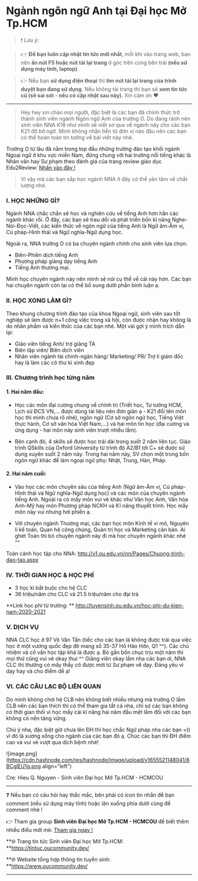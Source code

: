 # Ngành ngôn ngữ Anh tại Đại học Mở Tp.HCM

> ❗ Lưu ý: 

>👉 **Để bạn luôn cập nhật tin tức mới nhất**, mỗi khi vào trang web, bạn nên **ấn nút F5 hoặc nút tải lại trang** ở góc trên cùng bên trái **(nếu sử dụng máy tính, laptop)**. 

>👉 Nếu bạn **sử dụng điện thoại** thì **tìm nút tải lại trang của trình duyệt bạn đang sử dụng**. Nếu không tải trang thì bạn sẽ **xem tin tức cũ (sẽ sai sót - nếu có cập nhật sau này).** Xin cảm ơn ❤

---

> Hey hey xin chào mọi người, đặc biệt là các bạn đã chính thức trở thành sinh viên ngành Ngôn ngữ Anh của trường O. Do đang rảnh nên sinh viên NNA K18 như mình sẽ viết sơ qua về ngành này cho các bạn K21 đỡ bỡ ngỡ. Mình không nhận tiền từ đơn vị nào đâu nên các bạn có thể hoàn toàn tin tưởng về bài viết này nhé.

Trường O từ lâu đã nằm trong top đầu những trường đào tạo khối ngành Ngoại ngữ ở khu vực miền Nam, đứng chung với hai trường nổi tiếng khác là Nhân văn hay Sư phạm theo đánh giá của trang review giáo dục Edu2Review: 
[Nhấn vào đây !](https://edu2review.com/reviews/top-10-truong-dai-hoc-dao-tao-nganh-ngon-ngu-anh-ra-truong-khong-lo-that-nghiep-7267.html)

> Vì vậy mà các bạn sắp học ngành NNA ở đây có thể yên tâm về chất lượng nhé.

### I. HỌC NHỮNG GÌ?

Ngành NNA chắc chắn sẽ học và nghiên cứu về tiếng Anh hơn hẳn các ngành khác rồi. Ở đây, các bạn sẽ trau dồi và phát triển bốn kĩ năng Nghe-Nói-Đọc-Viết, các kiến thức về ngôn ngữ của tiếng Anh là Ngữ âm-Âm vị, Cú pháp-Hình thái và Ngữ nghĩa-Ngữ dụng học.

Ngoài ra, NNA trường O có ba chuyên ngành chính cho sinh viên lựa chọn:

- Biên-Phiên dịch tiếng Anh
- Phương pháp giảng dạy tiếng Anh
- Tiếng Anh thương mại.

Mình học chuyên ngành này nên mình sẽ nói cụ thể về cái này hơn. Các bạn hai chuyên ngành còn lại có thể bổ sung dưới phần bình luận ạ.

### II. HỌC XONG LÀM GÌ?

Theo khung chương trình đào tạo của khoa Ngoại ngữ, sinh viên sau tốt nghiệp sẽ làm được n+1 công việc trong xã hội, còn được nhận hay không là do nhân phẩm và kiến thức của các bạn nhé. Một vài gợi ý mình trích dẫn lại:

- Giáo viên tiếng Anh/ trợ giảng TA
- Biên tập viên/ Biên dịch viên
- Nhân viên ngành tài chính-ngân hàng/ Marketing/ PR/ Trợ lí giám đốc hay là làm các cô thư kí xinh đẹp

### III. Chương trình học từng năm

#### **1. Hai năm đầu:**

- Học các môn đại cương chung về chính trị (Triết học, Tư tưởng HCM, Lịch sử ĐCS VN,... được dùng tài liệu nên đơn giản ạ - K21 đổi tên môn học thì mình chưa rõ nhé), ngôn ngữ (Cơ sở ngôn ngữ học, Tiếng Việt thực hành, Cơ sở văn hóa Việt Nam,...) và hai môn tin học (đại cương và ứng dụng - hai môn này sinh viên trượt nhiều lắm).

- Bên cạnh đó, 4 skills sẽ được học trải dài trong suốt 2 năm liên tục. Giáo trình QSkills của Oxford University từ trình độ A2/B1 tới C+ sẽ được sử dụng xuyên suốt 2 năm này. Trong hai năm này, SV chọn một trong bốn ngôn ngữ khác để làm ngoại ngữ phụ: Nhật, Trung, Hàn, Pháp.

#### **2. Hai năm cuối:**

- Vào học các môn chuyên sâu của tiếng Anh (Ngữ âm-Âm vị, Cú pháp-Hình thái và Ngữ nghĩa-Ngữ dụng học) và các môn của chuyên ngành tiếng Anh. Ngoài ra có mấy môn vui vẻ khác như Văn học Anh, Văn hóa Anh-Mỹ hay môn Phương pháp NCKH và Kĩ năng thuyết trình. Học mấy môn này vui nhưng hơi phiền ạ.

- Với chuyên ngành Thương mại, các bạn học môn Kinh tế vi mô, Nguyên lí kế toán, Quan hệ công chúng, Quản trị học và Marketing căn bản. Ai ghét Toán thì bỏ chuyên ngành này đi mà học chuyên ngành khác nhé ^^

Toàn cảnh học tập cho NNA: http://v1.ou.edu.vn/nn/Pages/Chuong-trinh-dao-tao.aspx

### IV. THỜI GIAN HỌC & HỌC PHÍ

- 3 học kì bắt buộc cho hệ CLC
- 36 triệu/năm cho CLC và 21.5 triệu/năm cho đại trà

**Link học phí từ trường: **
http://tuyensinh.ou.edu.vn/hoc-phi-du-kien-nam-2020-2021

### V. DỊCH VỤ

NNA CLC học ở 97 Võ Văn Tần (tiếc cho các bạn là không được trải qua việc học ở một vương quốc đẹp đẽ mang số 35-37 Hồ Hảo Hớn, Q1 ^^). Các chủ nhiệm và cố vấn học tập khá là được ạ. Bỏ gần bốn chục trịu một năm thì mọi thứ cũng vui vẻ okay thui ^^
Giảng viên okay lắm nha các bạn ơi, NNA CLC thì thường có mấy thầy cô được mời từ Sư phạm về dạy. Đáng yêu vì dạy hay và cho điểm dễ ạ!

### VI. CÁC CÂU LẠC BỘ LIÊN QUAN

Do mình không chơi hệ CLB nên không biết nhiều nhưng mà trường O lắm CLB nên các bạn thích thì có thể tham gia tất cả nha, chỉ sợ các bạn không có thời gian thôi vì học mấy cái kĩ năng hai năm đầu mệt lắm đối với các bạn không có nền tảng vững.

Chú ý nha, đặc biệt giờ chưa lên ĐH thì học chắc Ngữ pháp nha các bạn =)) vì đó là xương sống cho ngành của các bạn đó ạ. 
Chúc các bạn thi ĐH điểm cao và vui vẻ vượt qua dịch bệnh nhé!

![image.png](https://cdn.hashnode.com/res/hashnode/image/upload/v1655521148041/8BCglEU1g.png align="left")

Cre: Hieu Q. Nguyen - Sinh viên Đại học Mở Tp.HCM - HCMCOU

---

❓ Nếu bạn có câu hỏi hay thắc mắc, bên phải có icon tin nhắn để bạn comment (nếu sử dụng máy tính) hoặc lăn xuống phía dưới cùng để comment nhé !

👉 Tham gia group **Sinh viên Đại học Mở Tp.HCM - HCMCOU** để biết thêm nhiều điều mới mẻ: [Tham gia ngay !](https://www.facebook.com/groups/oumembers)

**🌐 Trang tin tức Sinh viên Đại học Mở Tp.HCM: **https://tintuc.oucommunity.dev/

**🌐 Website tổng hợp thông tin tuyển sinh: **https://www.oucommunity.dev/

---